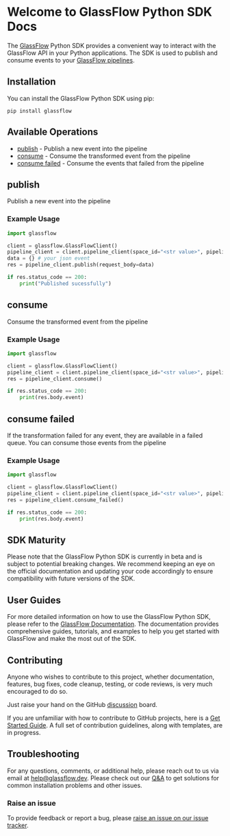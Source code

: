 # Welcome to GlassFlow Python SDK Docs

The [GlassFlow](https://www.glassflow.dev/) Python SDK provides a convenient way to interact with the GlassFlow API in your Python applications. The SDK is used to publish and consume events to your [GlassFlow pipelines](https://learn.glassflow.dev/docs/concepts/pipeline-configuration).


## Installation

You can install the GlassFlow Python SDK using pip:

```shell
pip install glassflow
```

## Available Operations

* [publish](#publish) - Publish a new event into the pipeline
* [consume](#consume) - Consume the transformed event from the pipeline
* [consume failed](#consume-failed) - Consume the events that failed from the pipeline


## publish

Publish a new event into the pipeline

### Example Usage

```python
import glassflow

client = glassflow.GlassFlowClient()
pipeline_client = client.pipeline_client(space_id="<str value>", pipeline_id="<str value", pipeline_access_token="<str token>")
data = {} # your json event
res = pipeline_client.publish(request_body=data)

if res.status_code == 200:
    print("Published sucessfully")
```


## consume

Consume the transformed event from the pipeline

### Example Usage

```python
import glassflow

client = glassflow.GlassFlowClient()
pipeline_client = client.pipeline_client(space_id="<str value>", pipeline_id="<str value", pipeline_access_token="<str value>")
res = pipeline_client.consume()

if res.status_code == 200:
    print(res.body.event)
```


## consume failed

If the transformation failed for any event, they are available in a failed queue. You can consume those events from the pipeline

### Example Usage

```python
import glassflow

client = glassflow.GlassFlowClient()
pipeline_client = client.pipeline_client(space_id="<str value>", pipeline_id="<str value", pipeline_access_token="<str value>")
res = pipeline_client.consume_failed()

if res.status_code == 200:
    print(res.body.event)
```

## SDK Maturity

Please note that the GlassFlow Python SDK is currently in beta and is subject to potential breaking changes. We recommend keeping an eye on the official documentation and updating your code accordingly to ensure compatibility with future versions of the SDK.


## User Guides

For more detailed information on how to use the GlassFlow Python SDK, please refer to the [GlassFlow Documentation](https://learn.glassflow.dev). The documentation provides comprehensive guides, tutorials, and examples to help you get started with GlassFlow and make the most out of the SDK.

## Contributing

Anyone who wishes to contribute to this project, whether documentation, features, bug fixes, code cleanup, testing, or code reviews, is very much encouraged to do so.

Just raise your hand on the GitHub [discussion](https://github.com/glassflow/glassflow-python-sdk/discussions) board.

If you are unfamiliar with how to contribute to GitHub projects, here is a [Get Started Guide](https://docs.github.com/en/get-started/quickstart/contributing-to-projects). A full set of contribution guidelines, along with templates, are in progress.

## Troubleshooting

For any questions, comments, or additional help, please reach out to us via email at [help@glassflow.dev](mailto:help@glassflow.dev).
Please check out our [Q&A](https://github.com/glassflow/glassflow-python-sdk/discussions/categories/q-a) to get solutions for common installation problems and other issues.

### Raise an issue

To provide feedback or report a bug, please [raise an issue on our issue tracker](https://github.com/glassflow/glassflow-python-sdk/issues).
